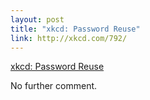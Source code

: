 ```yaml
--- 
layout: post
title: "xkcd: Password Reuse"
link: http://xkcd.com/792/
---
```

<a href="http://xkcd.com/792/">xkcd: Password Reuse</a><br>

<p>No further comment.</p>
